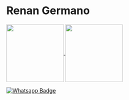 # Renan Germano
<div>
  <a href="https://github.com/renangfs">
    <img align="center" height="150px" src="https://github-readme-stats.vercel.app/api?username=renangfs&show_icons=true&theme=merko" />
  </a> 
  <a href="https://github.com/renangfs">
    <img align="center" height="150px" src="https://github-readme-stats.vercel.app/api/top-langs/?username=renangfs&layout=compact&theme=merko" />
  </a>
</div>

[![Whatsapp Badge](https://img.shields.io/badge/WhatsApp-25D366?style=for-the-badge&logo=whatsapp&logoColor=white)](https://youtube.com/c/sujeitoprogramador)

